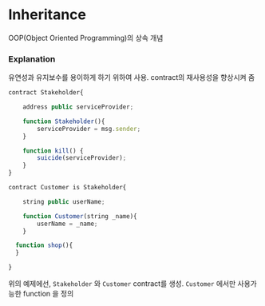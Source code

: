 # Inheritance
OOP(Object Oriented Programming)의 상속 개념

### Explanation
유연성과 유지보수를 용이하게 하기 위하여 사용. contract의 재사용성을 향상시켜 줌

```javascript
contract Stakeholder{

	address public serviceProvider;

	function Stakeholder(){
		serviceProvider = msg.sender;
	}

	function kill() {
		suicide(serviceProvider);
	}
}

contract Customer is Stakeholder{

	string public userName;

	function Customer(string _name){
		userName = _name;
	}

  function shop(){
  }

}
```

위의 예제에선, `Stakeholder` 와 `Customer` contract를 생성.
`Customer` 에서만 사용가능한 function 을 정의
